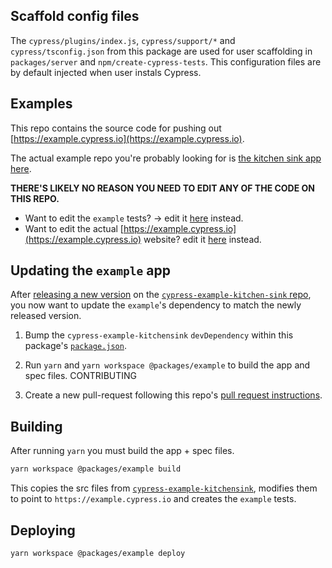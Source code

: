 
## Scaffold config files 

The `cypress/plugins/index.js`, `cypress/support/*` and `cypress/tsconfig.json` from this package are used for user scaffolding in `packages/server` and `npm/create-cypress-tests`. This configuration files are by default injected when user instals Cypress.

## Examples

This repo contains the source code for pushing out [https://example.cypress.io](https://example.cypress.io).

The actual example repo you're probably looking for is [the kitchen sink app here](https://github.com/cypress-io/cypress-example-kitchensink).

**THERE'S LIKELY NO REASON YOU NEED TO EDIT ANY OF THE CODE ON THIS REPO.**

- Want to edit the `example` tests? -> edit it [here](https://github.com/cypress-io/cypress-example-kitchensink/blob/master/cypress/integration/examples) instead.
- Want to edit the actual [https://example.cypress.io](https://example.cypress.io) website? edit it [here](https://github.com/cypress-io/cypress-example-kitchensink/tree/master/app) instead.

## Updating the `example` app

After [releasing a new version](https://github.com/cypress-io/cypress-example-kitchensink/blob/master/CONTRIBUTING.md#deployment) on the [`cypress-example-kitchen-sink` repo](https://github.com/cypress-io/cypress-example-kitchensink/blob/master/cypress/integration/examples), you now want to update the `example`'s dependency to match the newly released version.

1. Bump the `cypress-example-kitchensink` `devDependency` within this package's [`package.json`](https://github.com/cypress-io/cypress/blob/develop/packages/example/package.json).

2. Run `yarn` and `yarn workspace @packages/example` to build the app and spec files.
CONTRIBUTING
3. Create a new pull-request following this repo's [pull request instructions](CONTRIBUTING.md#pull-requests).

## Building

After running `yarn` you must build the app + spec files.

```bash
yarn workspace @packages/example build
```

This copies the src files from [`cypress-example-kitchensink`](https://github.com/cypress-io/cypress-example-kitchensink), modifies them to point to `https://example.cypress.io` and creates the `example` tests.

## Deploying

```bash
yarn workspace @packages/example deploy
```
